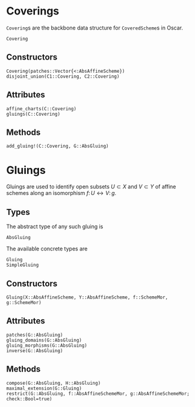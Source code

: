 # Coverings

`Covering`s are the backbone data structure for `CoveredScheme`s in Oscar. 
```@docs
Covering
```

## Constructors
```@docs
Covering(patches::Vector{<:AbsAffineScheme})
disjoint_union(C1::Covering, C2::Covering)
```

## Attributes
```@docs
affine_charts(C::Covering)
gluings(C::Covering)
```

## Methods
```@docs
add_gluing!(C::Covering, G::AbsGluing)
```

# Gluings

Gluings are used to identify open subsets $U \subset X$ and $V \subset Y$ 
of affine schemes along an isomorphism $f \colon U \leftrightarrow V \colon g$. 

## Types 
The abstract type of any such gluing is 
```@docs
AbsGluing
```
The available concrete types are 
```@docs
Gluing
SimpleGluing
```

## Constructors
```@docs
Gluing(X::AbsAffineScheme, Y::AbsAffineScheme, f::SchemeMor, g::SchemeMor)
```

## Attributes
```@docs
patches(G::AbsGluing)
gluing_domains(G::AbsGluing)
gluing_morphisms(G::AbsGluing)
inverse(G::AbsGluing)
```

## Methods
```@docs
compose(G::AbsGluing, H::AbsGluing)
maximal_extension(G::Gluing)
restrict(G::AbsGluing, f::AbsAffineSchemeMor, g::AbsAffineSchemeMor; check::Bool=true)
```




